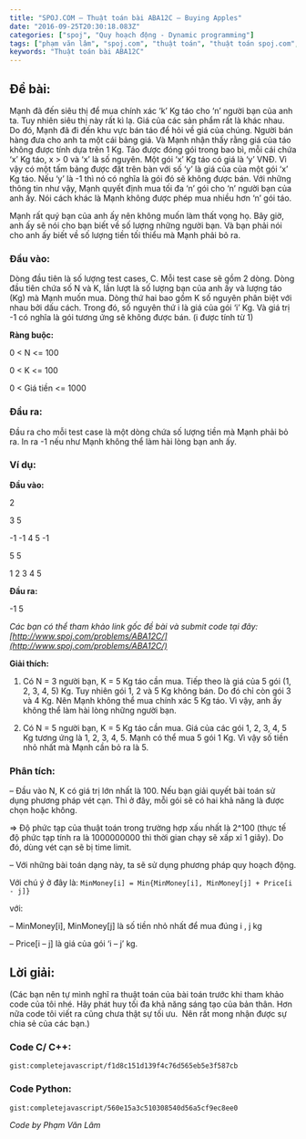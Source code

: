 ```yaml
---
title: "SPOJ.COM – Thuật toán bài ABA12C – Buying Apples"
date: "2016-09-25T20:30:18.083Z"
categories: ["spoj", "Quy hoạch động - Dynamic programming"]
tags: ["phạm văn lâm", "spoj.com", "thuật toán", "thuật toán spoj.com", "quy hoạch động dynamic programming"]
keywords: "Thuật toán bài ABA12C"
---
```


## **Đề bài:**

Mạnh đã đến siêu thị để mua chính xác ‘k’ Kg táo cho ‘n’ người bạn của anh ta. Tuy nhiên siêu thị này rất kì lạ. Giá của các sản phẩm rất là khác nhau. Do đó, Mạnh đã đi đến khu vực bán táo để hỏi về giá của chúng. Người bán hàng đưa cho anh ta một cái bảng giá. Và Mạnh nhận thấy rằng giá của táo không được tính dựa trên 1 Kg. Táo được đóng gói trong bao bì, mỗi cái chứa ‘x’ Kg táo, x > 0 và ‘x’ là số nguyên. Một gói ‘x’ Kg táo có giá là ‘y’ VNĐ. Vì vậy có một tấm bảng được đặt trên bàn với số ‘y’ là giá của của một gói ‘x’ Kg táo. Nếu ‘y’ là -1 thì nó có nghĩa là gói đó sẽ không được bán. Với những thông tin như vậy, Mạnh quyết định mua tối đa ‘n’ gói cho ‘n’ người bạn của anh ấy. Nói cách khác là Mạnh không được phép mua nhiều hơn ‘n’ gói táo. 

Mạnh rất quý bạn của anh ấy nên không muốn làm thất vọng họ. Bây giờ, anh ấy sẽ nói cho bạn biết về số lượng những người bạn. Và bạn phải nói cho anh ấy biết về số lượng tiền tối thiểu mà Mạnh phải bỏ ra.

### **Đầu vào:**

Dòng đầu tiên là số lượng test cases, C. Mỗi test case sẽ gồm 2 dòng. Dòng đầu tiên chứa số N và K, lần lượt là số lượng bạn của anh ấy và lượng táo (Kg) mà Mạnh muốn mua. Dòng thứ hai bao gồm K số nguyên phân biệt với nhau bởi dấu cách. Trong đó, số nguyên thứ i là giá của gói ‘i’ Kg. Và giá trị -1 có nghĩa là gói tương ứng sẽ không được bán. (i được tính từ 1) 

**Ràng buộc:** 

0 < N <= 100 

0 < K <= 100 

0 < Giá tiền <= 1000

### **Đầu ra:**

Đầu ra cho mỗi test case là một dòng chứa số lượng tiền mà Mạnh phải bỏ ra. In ra -1 nếu như Mạnh không thể làm hài lòng bạn anh ấy.

### **Ví dụ:**

**Đầu vào:** 

2 

3 5 

-1 -1 4 5 -1 

5 5 

1 2 3 4 5 

**Đầu ra:** 

-1 
5 

_Các bạn có thể tham khảo link gốc đề bài và submit code tại đây: [http://www.spoj.com/problems/ABA12C/](http://www.spoj.com/problems/ABA12C/)_ 

**Giải thích:** 

1) Có N = 3 người bạn, K = 5 Kg táo cần mua. Tiếp theo là giá của 5 gói (1, 2, 3, 4, 5) Kg. Tuy nhiên gói 1, 2 và 5 Kg không bán. Do đó chỉ còn gói 3 và 4 Kg. Nên Mạnh không thể mua chính xác 5 Kg táo. Vì vậy, anh ấy không thể làm hài lòng những người bạn. 

2) Có N = 5 người bạn, K = 5 Kg táo cần mua. Giá của các gói 1, 2, 3, 4, 5 Kg tương ứng là 1, 2, 3, 4, 5\. Mạnh có thể mua 5 gói 1 Kg. Vì vậy số tiền nhỏ nhất mà Mạnh cần bỏ ra là 5.

### **Phân tích:**

– Đầu vào N, K có giá trị lớn nhất là 100\. Nếu bạn giải quyết bài toán sử dụng phương pháp vét cạn. Thì ở đây, mỗi gói sẽ có hai khả năng là được chọn hoặc không. 

=> Độ phức tạp của thuật toán trong trường hợp xấu nhất là 2^100 (thực tế độ phức tạp tính ra là 1000000000 thì thời gian chạy sẽ xấp xỉ 1 giây). Do đó, dùng vét cạn sẽ bị time limit. 

– Với những bài toán dạng này, ta sẽ sử dụng phương pháp quy hoạch động. 

Với chú ý ở đây là: `MinMoney[i] = Min{MinMoney[i], MinMoney[j] + Price[i - j]}` 

với: 

– MinMoney[i], MinMoney[j] là số tiền nhỏ nhất để mua đúng i , j kg 

– Price[i – j] là giá của gói ‘i – j’ kg.

## **Lời giải:**

(Các bạn nên tự mình nghĩ ra thuật toán của bài toán trước khi tham khảo code của tôi nhé. Hãy phát huy tối đa khả năng sáng tạo của bản thân. Hơn nữa code tôi viết ra cũng chưa thật sự tối ưu.  Nên rất mong nhận được sự chia sẻ của các bạn.)

### **Code C/ C++:**

`gist:completejavascript/f1d8c151d139f4c76d565eb5e3f587cb`

### Code Python:

`gist:completejavascript/560e15a3c510308540d56a5cf9ec8ee0`

_Code by Phạm Văn Lâm_